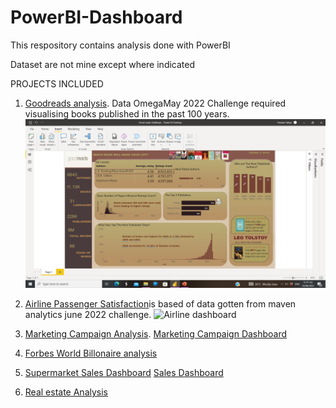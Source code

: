 # PowerBI-Dashboard
 This respository contains analysis done with PowerBI
 
 Dataset are not mine except where indicated


PROJECTS INCLUDED

1. [Goodreads analysis](https://github.com/yfirdaws/PowerBI-Dashboard/tree/main/Good%20reads%20analysis). Data OmegaMay 2022 Challenge required visualising books published in the past 100 years. ![Good reads dashboard](https://github.com/yfirdaws/PowerBI-Dashboard/blob/main/Good%20reads%20analysis/Screenshot%20(114).png)

2. [Airline Passenger Satisfaction](https://github.com/yfirdaws/PowerBI-Dashboard/tree/main/Maven%20Airline%20Passenger%20Satisfaction)is based of data gotten from maven analytics june 2022 challenge.  ![Airline dashboard](https://github.com/yfirdaws/PowerBIDashboard/blob/main/Maven%20Airline%20Passenger%20Satisfaction/Dashboard%20picture.png)
3. [Marketing Campaign Analysis](https://github.com/yfirdaws/PowerBI-Dashboard/tree/main/Mavens%20Marketing%20Campaign%20Analysis).  [Marketing Campaign Dashboard](https://github.com/yfirdaws/PowerBI-Dashboard/blob/main/Mavens%20Marketing%20Campaign%20Analysis/Screen%20shots/Screenshot%20(99).png)
4. [Forbes World Billonaire analysis](https://github.com/yfirdaws/PowerBI-Dashboard/tree/main/Onyx%20Forbes-Worlds-Billionaires-List-2022%20analysis)
5. [Supermarket Sales Dashboard](https://github.com/yfirdaws/PowerBI-Dashboard/tree/main/Supermarket%20Sales%20Dashboard) [Sales Dashboard](https://github.com/yfirdaws/PowerBI-Dashboard/blob/main/Supermarket%20Sales%20Dashboard/Screenshot%20(117).png)
6. [Real estate Analysis](https://github.com/yfirdaws/PowerBI-Dashboard/tree/main/real%20estate%20dataset)
